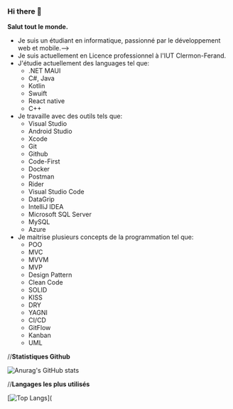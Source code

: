 ### Hi there 👋
<!--Readme pour mon profil github personnel-->
**Salut tout le monde.**

- Je suis un étudiant en informatique, passionné par le développement web et mobile.-->
- Je suis actuellement en Licence professionnel  à l'IUT Clermon-Ferand.
- J'étudie actuellement des languages tel que:
  - .NET MAUI
  - C#, Java
  - Kotlin
  - Swuift
  - React native
  - C++
- Je travaille avec des outils tels que:
  - Visual Studio
  - Android Studio
  - Xcode
  - Git
  - Github
  - Code-First
  - Docker
  - Postman
  - Rider
  - Visual Studio Code
  - DataGrip
  - IntelliJ IDEA
  - Microsoft SQL Server
  - MySQL
  - Azure
- Je maitrise plusieurs concepts de la programmation tel que:
  - POO
  - MVC
  - MVVM
  - MVP
  - Design Pattern
  - Clean Code
  - SOLID
  - KISS
  - DRY
  - YAGNI
  - CI/CD
  - GitFlow
  - Kanban
  - UML

//**Statistiques Github**

![Anurag's GitHub stats](https://github-readme-stats.vercel.app/api?username=Khalil-Abdellatif&show_icons=true&theme=radical)

//**Langages les plus utilisés**

[![Top Langs](https://github-readme-stats.vercel.app/api/top-langs/?username=Khalil-Abdellatif&layout=compact)](


<!--
**vngounou26/vngounou26** is a ✨ _special_ ✨ repository because its `README.md` (this file) appears on your GitHub profile.

Here are some ideas to get you started:

- 🔭 I’m currently working on ...
- 🌱 I’m currently learning ...
- 👯 I’m looking to collaborate on ...
- 🤔 I’m looking for help with ...
- 💬 Ask me about ...
- 📫 How to reach me: ...
- 😄 Pronouns: ...
- ⚡ Fun fact: ...
-->
